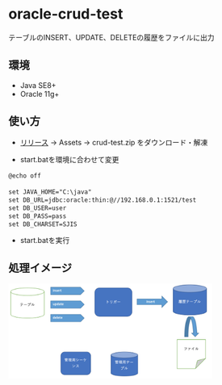 # oracle-crud-test

テーブルのINSERT、UPDATE、DELETEの履歴をファイルに出力

## 環境
- Java SE8+
- Oracle 11g+

## 使い方
- [リリース](https://github.com/d-segawa/oracle-crud-test/releases) -> Assets -> crud-test.zip をダウンロード・解凍


- start.batを環境に合わせて変更

```
@echo off

set JAVA_HOME="C:\java"
set DB_URL=jdbc:oracle:thin:@//192.168.0.1:1521/test
set DB_USER=user
set DB_PASS=pass
set DB_CHARSET=SJIS

```
- start.batを実行

## 処理イメージ
<img src="https://github.com/d-segawa/oracle-crud-test/blob/images/image/object.png" width=80% />
